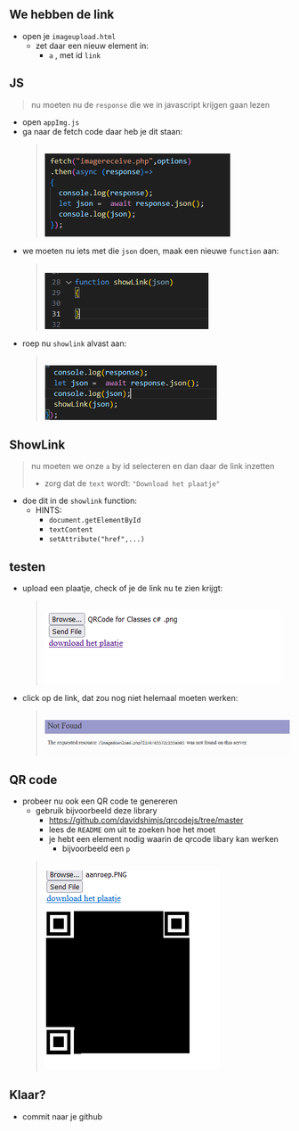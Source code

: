 
## We hebben de link


- open je `imageupload.html`
    - zet daar een nieuw element in:
        - `a` , met id `link`

## JS

> nu moeten nu de `response` die we in javascript krijgen gaan lezen
- open `appImg.js`
- ga naar de fetch code daar heb je dit staan:
    > </br>![](img/fetch.PNG)
- we moeten nu iets met die `json` doen, maak een nieuwe `function` aan:
    > </br>![](img/showlink.PNG)
- roep nu `showlink` alvast aan:
    > </br>![](img/showlinkadd.PNG)


## ShowLink

> nu moeten we onze `a` by id selecteren en dan daar de link inzetten 
> - zorg dat de `text` wordt: `"Download het plaatje"`

- doe dit in de `showlink` function:
    - HINTS:
        - `document.getElementById`
        - `textContent`
        - `setAttribute("href",...)`

## testen

- upload een plaatje, check of je de link nu te zien krijgt:
    > </br>![](img/download.PNG)

- click op de link, dat zou nog niet helemaal moeten werken:
    > </br>![](img/notfound.PNG)

    
## QR code

- probeer nu ook een QR code te genereren
    - gebruik bijvoorbeeld deze library
        - https://github.com/davidshimjs/qrcodejs/tree/master
        - lees de `README` om uit te zoeken hoe het moet
        - je hebt een element nodig waarin de qrcode libary kan werken
            - bijvoorbeeld een `p`
    > </br>![](img/qrcode.PNG)

 ## Klaar?
- commit naar je github
